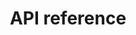 ---
pcx_content_type: navigation
title: API reference
external_link: https://api.cloudflare.com/#zone-settings-get-image-resizing-setting
weight: 10
_build:
  publishResources: false
  render: never
---
